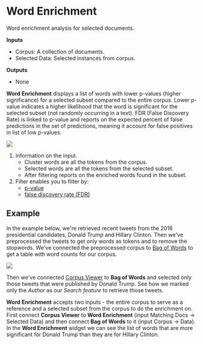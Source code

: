 Word Enrichment
===============

Word enrichment analysis for selected documents.

**Inputs**

- Corpus: A collection of documents.
- Selected Data: Selected instances from corpus.

**Outputs**

- None

**Word Enrichment** displays a list of words with lower p-values (higher significance) for a selected subset compared to the entire corpus. Lower p-value indicates a higher likelihood that the word is significant for the selected subset (not randomly occurring in a text). FDR (False Discovery Rate) is linked to p-value and reports on the expected percent of false predictions in the set of predictions, meaning it account for false positives in list of low p-values.

![](images/Word-Enrichment-stamped.png)

1. Information on the input.
   - Cluster words are all the tokens from the corpus.
   - Selected words are all the tokens from the selected subset.
   - After filtering reports on the enriched words found in the subset.
2. Filter enables you to filter by:
   - [p-value](https://en.wikipedia.org/wiki/P-value)
   - [false discovery rate (FDR)](http://www.nonlinear.com/support/progenesis/comet/faq/v2.0/pq-values.aspx)

Example
-------

In the example below, we're retrieved recent tweets from the 2016 presidential candidates, Donald Trump and Hillary Clinton. Then we've preprocessed the tweets to get only words as tokens and to remove the stopwords. We've connected the preprocessed corpus to [Bag of Words](bagofwords-widget.md) to get a table with word counts for our corpus.

![](images/Word-Enrichment-Example.png)

Then we've connected [Corpus Viewer](corpusviewer.md) to **Bag of Words** and selected only those tweets that were published by Donald Trump. See how we marked only the *Author* as our *Search feature* to retrieve those tweets.

**Word Enrichment** accepts two inputs - the entire corpus to serve as a reference and a selected subset from the corpus to do the enrichment on. First connect **Corpus Viewer** to **Word Enrichment** (input Matching Docs → Selected Data) and then connect **Bag of Words** to it (input Corpus → Data). In the **Word Enrichment** widget we can see the list of words that are more significant for Donald Trump than they are for Hillary Clinton.

